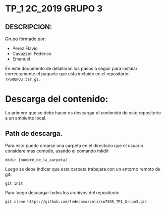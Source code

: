 # TP_1 2C_2019 GRUPO 3

## DESCRIPCION:
 Grupo formado por:
 
 - Perez Flavio
 - Cavazzoli Federico
 - Emanuel 
 
 En este documento de detallaran los pasos a seguir para instalar correctamente el paquete que esta incluido en el repositorio: `TPGRUPO3.tar.gz`.
 
 # Descarga del contenido:
 
  Lo primero que se debe hacer es descargar el contenido de este repositorio a un ambiente local.
  
 ## Path de descarga.
 
  Para esto puede crearse una carpeta en el directorio que el usuario considere mas comodo, usando el comando mkdir
 
 `mkdir [nombre_de_la_carpeta]`
 
  Luego se debe indicar que esta carpeta trabajara con un entorno remoto de git.
  
  `git init`
  
  Para luego descargar todos los archivos del repositorio:
  
  `git clone https://github.com/fedecavazzoli/so7508_TP1_Grupo3.git`
